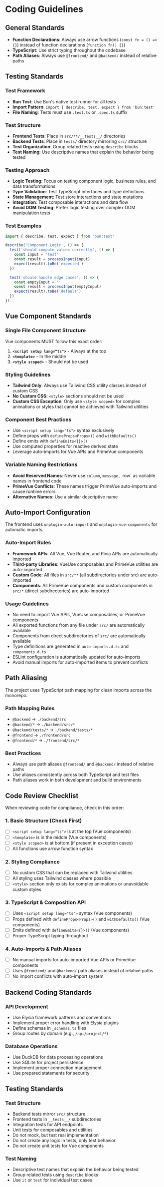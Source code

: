 # Coding Guidelines

## General Standards
- **Function Declarations**: Always use arrow functions (`const fn = () => {}`) instead of function declarations (`function fn() {}`)
- **TypeScript**: Use strict typing throughout the codebase
- **Path Aliases**: Always use `@frontend/` and `@backend/` instead of relative paths

## Testing Standards

### Test Framework
- **Bun Test**: Use Bun's native test runner for all tests
- **Import Pattern**: `import { describe, test, expect } from 'bun:test'`
- **File Naming**: Tests must use `.test.ts` or `.spec.ts` suffix

### Test Structure
- **Frontend Tests**: Place in `src/**/__tests__/` directories
- **Backend Tests**: Place in `tests/` directory mirroring `src/` structure
- **Test Organization**: Group related tests using `describe` blocks
- **Test Naming**: Use descriptive names that explain the behavior being tested

### Testing Approach
- **Logic Testing**: Focus on testing component logic, business rules, and data transformations
- **Type Validation**: Test TypeScript interfaces and type definitions
- **State Management**: Test store interactions and state mutations
- **Integration**: Test composable interactions and data flow
- **Avoid DOM Testing**: Prefer logic testing over complex DOM manipulation tests

### Test Examples
```typescript
import { describe, test, expect } from 'bun:test'

describe('Component Logic', () => {
  test('should compute values correctly', () => {
    const input = 'test'
    const result = processInput(input)
    expect(result).toBe('expected')
  })

  test('should handle edge cases', () => {
    const emptyInput = ''
    const result = processInput(emptyInput)
    expect(result).toBe('default')
  })
})
```

## Vue Component Standards

### Single File Component Structure
Vue components MUST follow this exact order:
1. **`<script setup lang="ts">`** - Always at the top
2. **`<template>`** - In the middle  
3. **`<style scoped>`** - Should not be used

### Styling Guidelines
- **Tailwind Only**: Always use Tailwind CSS utility classes instead of custom CSS
- **No Custom CSS**: `<style>` sections should not be used
- **Custom CSS Exception**: Only use `<style scoped>` for complex animations or styles that cannot be achieved with Tailwind utilities

### Component Best Practices
- Use `<script setup lang="ts">` syntax exclusively
- Define props with `defineProps<Props>()` and `withDefaults()`
- Define emits with `defineEmits<{}>()`
- Use computed properties for reactive derived state
- Leverage auto-imports for Vue APIs and PrimeVue components

### Variable Naming Restrictions
- **Avoid Reserved Names**: Never use `column`, `message, `row` as variable names in frontend code
- **PrimeVue Conflicts**: These names trigger PrimeVue auto-imports and cause runtime errors
- **Alternative Names**: Use a similar descriptive name

## Auto-Import Configuration

The frontend uses `unplugin-auto-import` and `unplugin-vue-components` for automatic imports.

### Auto-Import Rules
- **Framework APIs**: All Vue, Vue Router, and Pinia APIs are automatically imported
- **Third-party Libraries**: VueUse composables and PrimeVue utilities are auto-imported
- **Custom Code**: All files in `src/**` (all subdirectories under src) are auto-imported
- **Components**: All PrimeVue components and custom components in `src/*` (direct subdirectories) are auto-imported

### Usage Guidelines
- No need to import Vue APIs, VueUse composables, or PrimeVue components
- All exported functions from any file under `src/` are automatically available
- Components from direct subdirectories of `src/` are automatically available
- Type definitions are generated in `auto-imports.d.ts` and `components.d.ts`
- ESLint configuration is automatically updated for auto-imports
- Avoid manual imports for auto-imported items to prevent conflicts

## Path Aliasing

The project uses TypeScript path mapping for clean imports across the monorepo.

### Path Mapping Rules
- `@backend` → `./backend/src`
- `@backend/*` → `./backend/src/*`
- `@backend/tests/*` → `./backend/tests/*`
- `@frontend` → `./frontend/src`
- `@frontend/*` → `./frontend/src/*`

### Best Practices
- Always use path aliases `@frontend/` and `@backend/` instead of relative paths
- Use aliases consistently across both TypeScript and test files
- Path aliases work in both development and build environments

## Code Review Checklist

When reviewing code for compliance, check in this order:

### 1. Basic Structure (Check First)
- [ ] `<script setup lang="ts">` is at the top (Vue components)
- [ ] `<template>` is in the middle (Vue components)
- [ ] `<style scoped>` is at bottom (if present in exception cases)
- [ ] All functions use arrow function syntax

### 2. Styling Compliance
- [ ] No custom CSS that can be replaced with Tailwind utilities
- [ ] All styling uses Tailwind classes where possible
- [ ] `<style>` section only exists for complex animations or unavoidable custom styles

### 3. TypeScript & Composition API
- [ ] Uses `<script setup lang="ts">` syntax (Vue components)
- [ ] Props defined with `defineProps<Props>()` and `withDefaults()` (Vue components)
- [ ] Emits defined with `defineEmits<{}>()` (Vue components)
- [ ] Proper TypeScript typing throughout

### 4. Auto-Imports & Path Aliases
- [ ] No manual imports for auto-imported Vue APIs or PrimeVue components
- [ ] Uses `@frontend/` and `@backend/` path aliases instead of relative paths
- [ ] No import conflicts with auto-import system

## Backend Coding Standards

### API Development
- Use Elysia framework patterns and conventions
- Implement proper error handling with Elysia plugins
- Define schemas in `_schemas.ts` files
- Group routes by domain (e.g., `/api/project/*`)

### Database Operations
- Use DuckDB for data processing operations
- Use SQLite for project persistence
- Implement proper connection management
- Use prepared statements for security

## Testing Standards

### Test Structure
- Backend tests mirror `src/` structure
- Frontend tests in `__tests__/` subdirectories
- Integration tests for API endpoints
- Unit tests for composables and utilities
- Do not mock, but test real implementation
- Do not create any logic in tests, only test behavior
- Do not create unit tests for Vue components

### Test Naming
- Descriptive test names that explain the behavior being tested
- Group related tests using `describe` blocks
- Use `it` or `test` for individual test cases
